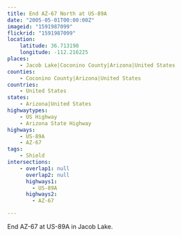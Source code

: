 ```yaml
---
title: End AZ-67 North at US-89A
date: "2005-05-01T00:00:00Z"
imageid: "1591987099"
flickrid: "1591987099"
location:
    latitude: 36.713198
    longitude: -112.216225
places:
    - Jacob Lake|Coconino County|Arizona|United States
counties:
    - Coconino County|Arizona|United States
countries:
    - United States
states:
    - Arizona|United States
highwaytypes:
    - US Highway
    - Arizona State Highway
highways:
    - US-89A
    - AZ-67
tags:
    - Shield
intersections:
    - overlap1: null
      overlap2: null
      highways1:
        - US-89A
      highways2:
        - AZ-67

---
```

End AZ-67 at US-89A in Jacob Lake.